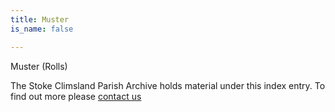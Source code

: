 ```yaml
---
title: Muster
is_name: false

---
```


Muster (Rolls)


The Stoke Climsland Parish Archive holds material under this index entry. To find out more please [contact us](/contact/)
